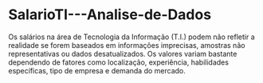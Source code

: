# SalarioTI---Analise-de-Dados
 Os salários na área de Tecnologia da Informação (T.I.) podem não refletir a realidade se forem baseados em informações imprecisas, amostras não representativas ou dados desatualizados. Os valores variam bastante dependendo de fatores como localização, experiência, habilidades específicas, tipo de empresa e demanda do mercado.
